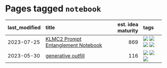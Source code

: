 # Pages tagged `notebook`

|last_modified|title|est. idea maturity|tags
|:---|:---|---:|:---|
|2023-07-25|[KLMC2 Prompt Entanglement Notebook](../klmc2-prompt-entanglement.md)|869|[![](https://img.shields.io/badge/tag-completed-82d6e)](../tags/completed.md) [![](https://img.shields.io/badge/tag-notebook-913db)](../tags/notebook.md) [![](https://img.shields.io/badge/tag-prompting-3f9741)](../tags/prompting.md) [![](https://img.shields.io/badge/tag-tooling-fe4dc)](../tags/tooling.md)|
|2023-05-30|[generative outfill](../generative_outfill.md)|116|[![](https://img.shields.io/badge/tag-art-b59164)](../tags/art.md) [![](https://img.shields.io/badge/tag-notebook-913db)](../tags/notebook.md) [![](https://img.shields.io/badge/tag-tooling-fe4dc)](../tags/tooling.md)|